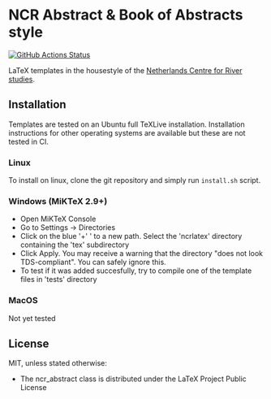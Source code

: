 # NCR Abstract & Book of Abstracts style

[![GitHub Actions Status](https://github.com/ncrweb/ncrlatex/workflows/Build%20abstract/badge.svg)](https://github.com/ncrweb/ncrlatex/actions)

LaTeX templates in the housestyle of the [Netherlands Centre for River studies](https://ncr-web.org). 


## Installation

Templates are tested on an Ubuntu full TeXLive installation. Installation instructions for other operating systems are available but these are not tested in CI. 

### Linux

To install on linux, clone the git repository and simply run `install.sh` script. 

### Windows (MiKTeX 2.9+)


- Open MiKTeX Console
- Go to Settings -> Directories
- Click on the blue '+' ' to a new path. Select the 'ncrlatex' directory containing the 'tex' subdirectory
- Click Apply. You may receive a warning that the directory "does not look TDS-compliant". You can safely ignore this. 
- To test if it was added succesfully, try to compile one of the template files in 'tests' directory

### MacOS

Not yet tested


## License

MIT, unless stated otherwise:

- The ncr_abstract class is distributed under the LaTeX Project Public License